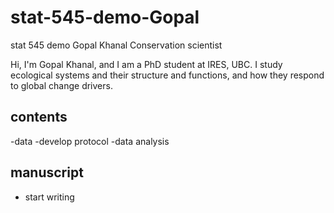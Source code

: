# stat-545-demo-Gopal
stat 545 demo
Gopal Khanal
Conservation scientist

Hi, I'm Gopal Khanal, and I am a PhD student at IRES, UBC. I study ecological systems and their structure and functions, and how they respond to global change drivers.

## contents
-data
-develop protocol
-data analysis

## manuscript
- start writing
